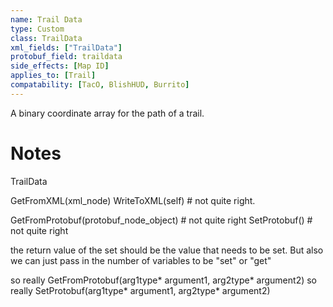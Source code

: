 ```yaml
---
name: Trail Data
type: Custom
class: TrailData
xml_fields: ["TrailData"]
protobuf_field: traildata
side_effects: [Map ID]
applies_to: [Trail]
compatability: [TacO, BlishHUD, Burrito]
---
```

A binary coordinate array for the path of a trail.

Notes
=====



TrailData


GetFromXML(xml_node)
WriteToXML(self) # not quite right.


GetFromProtobuf(protobuf_node_object) # not quite right
SetProtobuf() # not quite right



the return value of the set should be the value that needs to be set.
But also we can just pass in the number of variables to be "set" or "get"



so really
  GetFromProtobuf(arg1type* argument1, arg2type* argument2)
so really 
  SetProtobuf(arg1type* argument1, arg2type* argument2)